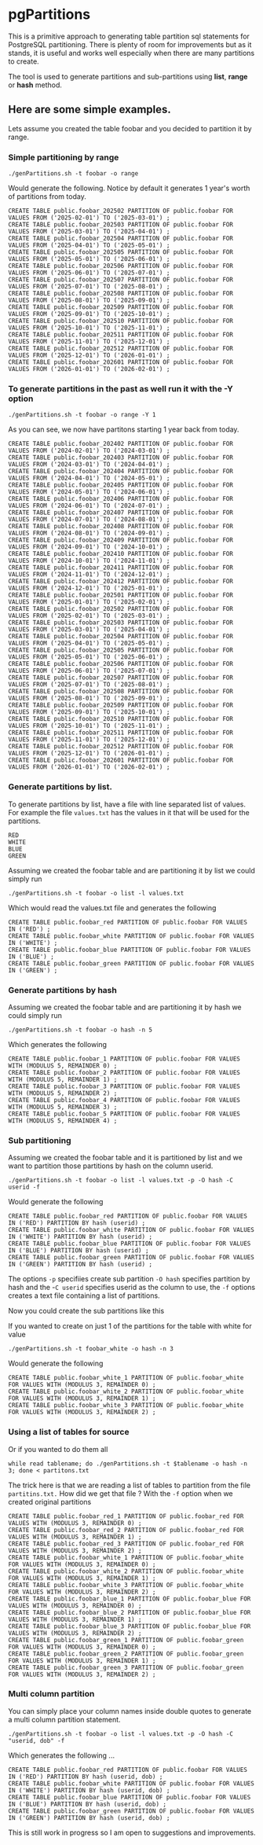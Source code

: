 # pgPartitions

This is a primitive approach to generating table partition sql statements for PostgreSQL partitioning. There is plenty of room for improvements but as it stands, it is useful and works well especially when there are many partitions to create.

The tool is used to generate partitions and sub-partitions using **list**, **range** or **hash** method. 

## Here are some simple examples.

Lets assume you created the table foobar and you decided to partition it by range.

### Simple partitioning by range

    ./genPartitions.sh -t foobar -o range  

Would generate the following.  Notice by default it generates 1 year's worth of partitions from today.

    CREATE TABLE public.foobar_202502 PARTITION OF public.foobar FOR VALUES FROM ('2025-02-01') TO ('2025-03-01') ;  
    CREATE TABLE public.foobar_202503 PARTITION OF public.foobar FOR VALUES FROM ('2025-03-01') TO ('2025-04-01') ;  
    CREATE TABLE public.foobar_202504 PARTITION OF public.foobar FOR VALUES FROM ('2025-04-01') TO ('2025-05-01') ;  
    CREATE TABLE public.foobar_202505 PARTITION OF public.foobar FOR VALUES FROM ('2025-05-01') TO ('2025-06-01') ;  
    CREATE TABLE public.foobar_202506 PARTITION OF public.foobar FOR VALUES FROM ('2025-06-01') TO ('2025-07-01') ;  
    CREATE TABLE public.foobar_202507 PARTITION OF public.foobar FOR VALUES FROM ('2025-07-01') TO ('2025-08-01') ;  
    CREATE TABLE public.foobar_202508 PARTITION OF public.foobar FOR VALUES FROM ('2025-08-01') TO ('2025-09-01') ;  
    CREATE TABLE public.foobar_202509 PARTITION OF public.foobar FOR VALUES FROM ('2025-09-01') TO ('2025-10-01') ;  
    CREATE TABLE public.foobar_202510 PARTITION OF public.foobar FOR VALUES FROM ('2025-10-01') TO ('2025-11-01') ;  
    CREATE TABLE public.foobar_202511 PARTITION OF public.foobar FOR VALUES FROM ('2025-11-01') TO ('2025-12-01') ;  
    CREATE TABLE public.foobar_202512 PARTITION OF public.foobar FOR VALUES FROM ('2025-12-01') TO ('2026-01-01') ;  
    CREATE TABLE public.foobar_202601 PARTITION OF public.foobar FOR VALUES FROM ('2026-01-01') TO ('2026-02-01') ;


### To generate partitions in the past as well run it with the -Y option

    ./genPartitions.sh -t foobar -o range -Y 1  

As you can see, we now have partitons starting 1 year back from today.

    CREATE TABLE public.foobar_202402 PARTITION OF public.foobar FOR VALUES FROM ('2024-02-01') TO ('2024-03-01') ;  
    CREATE TABLE public.foobar_202403 PARTITION OF public.foobar FOR VALUES FROM ('2024-03-01') TO ('2024-04-01') ;  
    CREATE TABLE public.foobar_202404 PARTITION OF public.foobar FOR VALUES FROM ('2024-04-01') TO ('2024-05-01') ;  
    CREATE TABLE public.foobar_202405 PARTITION OF public.foobar FOR VALUES FROM ('2024-05-01') TO ('2024-06-01') ;  
    CREATE TABLE public.foobar_202406 PARTITION OF public.foobar FOR VALUES FROM ('2024-06-01') TO ('2024-07-01') ;  
    CREATE TABLE public.foobar_202407 PARTITION OF public.foobar FOR VALUES FROM ('2024-07-01') TO ('2024-08-01') ;  
    CREATE TABLE public.foobar_202408 PARTITION OF public.foobar FOR VALUES FROM ('2024-08-01') TO ('2024-09-01') ;  
    CREATE TABLE public.foobar_202409 PARTITION OF public.foobar FOR VALUES FROM ('2024-09-01') TO ('2024-10-01') ;  
    CREATE TABLE public.foobar_202410 PARTITION OF public.foobar FOR VALUES FROM ('2024-10-01') TO ('2024-11-01') ;  
    CREATE TABLE public.foobar_202411 PARTITION OF public.foobar FOR VALUES FROM ('2024-11-01') TO ('2024-12-01') ;  
    CREATE TABLE public.foobar_202412 PARTITION OF public.foobar FOR VALUES FROM ('2024-12-01') TO ('2025-01-01') ;  
    CREATE TABLE public.foobar_202501 PARTITION OF public.foobar FOR VALUES FROM ('2025-01-01') TO ('2025-02-01') ;  
    CREATE TABLE public.foobar_202502 PARTITION OF public.foobar FOR VALUES FROM ('2025-02-01') TO ('2025-03-01') ;  
    CREATE TABLE public.foobar_202503 PARTITION OF public.foobar FOR VALUES FROM ('2025-03-01') TO ('2025-04-01') ;  
    CREATE TABLE public.foobar_202504 PARTITION OF public.foobar FOR VALUES FROM ('2025-04-01') TO ('2025-05-01') ;  
    CREATE TABLE public.foobar_202505 PARTITION OF public.foobar FOR VALUES FROM ('2025-05-01') TO ('2025-06-01') ;  
    CREATE TABLE public.foobar_202506 PARTITION OF public.foobar FOR VALUES FROM ('2025-06-01') TO ('2025-07-01') ;  
    CREATE TABLE public.foobar_202507 PARTITION OF public.foobar FOR VALUES FROM ('2025-07-01') TO ('2025-08-01') ;  
    CREATE TABLE public.foobar_202508 PARTITION OF public.foobar FOR VALUES FROM ('2025-08-01') TO ('2025-09-01') ;  
    CREATE TABLE public.foobar_202509 PARTITION OF public.foobar FOR VALUES FROM ('2025-09-01') TO ('2025-10-01') ;  
    CREATE TABLE public.foobar_202510 PARTITION OF public.foobar FOR VALUES FROM ('2025-10-01') TO ('2025-11-01') ;  
    CREATE TABLE public.foobar_202511 PARTITION OF public.foobar FOR VALUES FROM ('2025-11-01') TO ('2025-12-01') ;  
    CREATE TABLE public.foobar_202512 PARTITION OF public.foobar FOR VALUES FROM ('2025-12-01') TO ('2026-01-01') ;  
    CREATE TABLE public.foobar_202601 PARTITION OF public.foobar FOR VALUES FROM ('2026-01-01') TO ('2026-02-01') ;


### Generate partitions by list.

To generate partitions by list, have a file with line separated list of values.  For example the file `values.txt` has the values in it that will be used for the partitions.

    RED  
    WHITE  
    BLUE  
    GREEN

Assuming we created the foobar table and are partitioning it by list we could simply run

    ./genPartitions.sh -t foobar -o list -l values.txt

Which would read the values.txt file and generates the following

    CREATE TABLE public.foobar_red PARTITION OF public.foobar FOR VALUES IN ('RED') ;  
    CREATE TABLE public.foobar_white PARTITION OF public.foobar FOR VALUES IN ('WHITE') ;  
    CREATE TABLE public.foobar_blue PARTITION OF public.foobar FOR VALUES IN ('BLUE') ;  
    CREATE TABLE public.foobar_green PARTITION OF public.foobar FOR VALUES IN ('GREEN') ;


### Generate partitions by hash

Assuming we created the foobar table and are partitioning it by hash  we could simply run

    ./genPartitions.sh -t foobar -o hash -n 5

Which generates the following

    CREATE TABLE public.foobar_1 PARTITION OF public.foobar FOR VALUES WITH (MODULUS 5, REMAINDER 0) ;  
    CREATE TABLE public.foobar_2 PARTITION OF public.foobar FOR VALUES WITH (MODULUS 5, REMAINDER 1) ;  
    CREATE TABLE public.foobar_3 PARTITION OF public.foobar FOR VALUES WITH (MODULUS 5, REMAINDER 2) ;  
    CREATE TABLE public.foobar_4 PARTITION OF public.foobar FOR VALUES WITH (MODULUS 5, REMAINDER 3) ;  
    CREATE TABLE public.foobar_5 PARTITION OF public.foobar FOR VALUES WITH (MODULUS 5, REMAINDER 4) ;


### Sub partitioning 

Assuming we created the foobar table and it is partitioned by list and we want to partition those partitions by hash on the column userid.


    ./genPartitions.sh -t foobar -o list -l values.txt -p -O hash -C userid -f

Would generate the following

    CREATE TABLE public.foobar_red PARTITION OF public.foobar FOR VALUES IN ('RED') PARTITION BY hash (userid) ;  
    CREATE TABLE public.foobar_white PARTITION OF public.foobar FOR VALUES IN ('WHITE') PARTITION BY hash (userid) ;  
    CREATE TABLE public.foobar_blue PARTITION OF public.foobar FOR VALUES IN ('BLUE') PARTITION BY hash (userid) ;  
    CREATE TABLE public.foobar_green PARTITION OF public.foobar FOR VALUES IN ('GREEN') PARTITION BY hash (userid) ;

The options `-p` specifiies create sub partition `-O hash` specifies partition by hash and the -`C userid` specifies userid as the column to use, the `-f` options creates a text file containing a list of partitions.


Now you could create the sub partitions like this

If you wanted to create on just 1 of the partitions for the table with white for value

    ./genPartitions.sh -t foobar_white -o hash -n 3

Would generate the following

    CREATE TABLE public.foobar_white_1 PARTITION OF public.foobar_white FOR VALUES WITH (MODULUS 3, REMAINDER 0) ;  
    CREATE TABLE public.foobar_white_2 PARTITION OF public.foobar_white FOR VALUES WITH (MODULUS 3, REMAINDER 1) ;  
    CREATE TABLE public.foobar_white_3 PARTITION OF public.foobar_white FOR VALUES WITH (MODULUS 3, REMAINDER 2) ;  
    


### Using a list of tables for source

Or if you wanted to do them all


    while read tablename; do ./genPartitions.sh -t $tablename -o hash -n 3; done < partitons.txt

The trick here is that  we are reading a list of tables to partition from the file `partitins.txt.`   How did we get that file ?
With the `-f` option when we created original partitions


    CREATE TABLE public.foobar_red_1 PARTITION OF public.foobar_red FOR VALUES WITH (MODULUS 3, REMAINDER 0) ;  
    CREATE TABLE public.foobar_red_2 PARTITION OF public.foobar_red FOR VALUES WITH (MODULUS 3, REMAINDER 1) ;  
    CREATE TABLE public.foobar_red_3 PARTITION OF public.foobar_red FOR VALUES WITH (MODULUS 3, REMAINDER 2) ;  
    CREATE TABLE public.foobar_white_1 PARTITION OF public.foobar_white FOR VALUES WITH (MODULUS 3, REMAINDER 0) ;  
    CREATE TABLE public.foobar_white_2 PARTITION OF public.foobar_white FOR VALUES WITH (MODULUS 3, REMAINDER 1) ;  
    CREATE TABLE public.foobar_white_3 PARTITION OF public.foobar_white FOR VALUES WITH (MODULUS 3, REMAINDER 2) ;  
    CREATE TABLE public.foobar_blue_1 PARTITION OF public.foobar_blue FOR VALUES WITH (MODULUS 3, REMAINDER 0) ;  
    CREATE TABLE public.foobar_blue_2 PARTITION OF public.foobar_blue FOR VALUES WITH (MODULUS 3, REMAINDER 1) ;  
    CREATE TABLE public.foobar_blue_3 PARTITION OF public.foobar_blue FOR VALUES WITH (MODULUS 3, REMAINDER 2) ;  
    CREATE TABLE public.foobar_green_1 PARTITION OF public.foobar_green FOR VALUES WITH (MODULUS 3, REMAINDER 0) ;  
    CREATE TABLE public.foobar_green_2 PARTITION OF public.foobar_green FOR VALUES WITH (MODULUS 3, REMAINDER 1) ;  
    CREATE TABLE public.foobar_green_3 PARTITION OF public.foobar_green FOR VALUES WITH (MODULUS 3, REMAINDER 2) ;


### Multi column partition

You can simply place your column names inside double quotes to generate a multi column partition statement.



    ./genPartitions.sh -t foobar -o list -l values.txt -p -O hash -C "userid, dob" -f  

  
Which generates the following ...  
  

    CREATE TABLE public.foobar_red PARTITION OF public.foobar FOR VALUES IN ('RED') PARTITION BY hash (userid, dob) ;  
    CREATE TABLE public.foobar_white PARTITION OF public.foobar FOR VALUES IN ('WHITE') PARTITION BY hash (userid, dob) ;  
    CREATE TABLE public.foobar_blue PARTITION OF public.foobar FOR VALUES IN ('BLUE') PARTITION BY hash (userid, dob) ;  
    CREATE TABLE public.foobar_green PARTITION OF public.foobar FOR VALUES IN ('GREEN') PARTITION BY hash (userid, dob) ;



This is still work in progress so I am open to suggestions and improvements.
